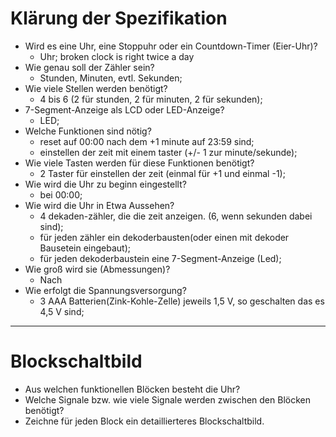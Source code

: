 # Klärung der Spezifikation

- Wird es eine Uhr, eine Stoppuhr oder ein Countdown-Timer (Eier-Uhr)?
	- Uhr; broken clock is right twice a day
- Wie genau soll der Zähler sein?
	- Stunden, Minuten, evtl. Sekunden;
- Wie viele Stellen werden benötigt?
	- 4 bis 6 (2 für stunden, 2 für minuten, 2 für sekunden);
- 7-Segment-Anzeige als LCD oder LED-Anzeige?
	- LED;
- Welche Funktionen sind nötig?
	- reset auf 00:00 nach dem +1 minute auf 23:59 sind;
	- einstellen der zeit mit einem taster (+/- 1 zur minute/sekunde);
- Wie viele Tasten werden für diese Funktionen benötigt?
	- 2 Taster für einstellen der zeit (einmal für +1 und einmal -1);
- Wie wird die Uhr zu beginn eingestellt?
	- bei 00:00;
- Wie wird die Uhr in Etwa Aussehen?
	- 4 dekaden-zähler, die die zeit anzeigen. (6, wenn sekunden dabei sind);
	- für jeden zähler ein dekoderbausten(oder einen mit dekoder Bausetein eingebaut);
	- für jeden dekoderbaustein eine 7-Segment-Anzeige (Led);
- Wie groß wird sie (Abmessungen)?
	- Nach
- Wie erfolgt die Spannungsversorgung?
	- 3 AAA Batterien(Zink-Kohle-Zelle) jeweils 1,5 V, so geschalten das es 4,5 V sind;
------------------------------------------------
# Blockschaltbild

- Aus welchen funktionellen Blöcken besteht die Uhr?
- Welche Signale bzw. wie viele Signale werden zwischen den Blöcken benötigt?
- Zeichne für jeden Block ein detaillierteres Blockschaltbild.
